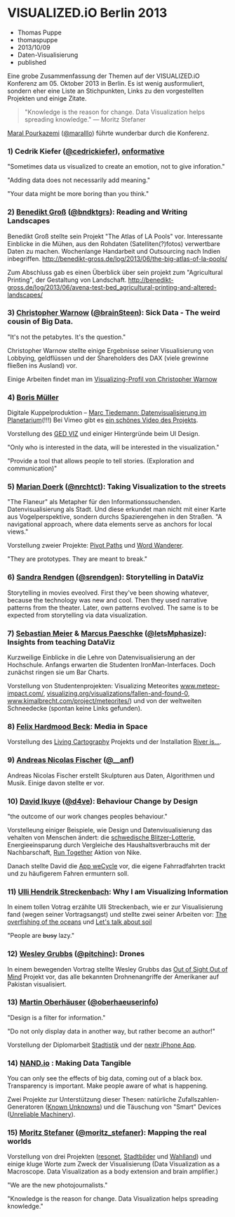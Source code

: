 # VISUALIZED.iO Berlin 2013
- Thomas Puppe
- thomaspuppe
- 2013/10/09
- Daten-Visualisierung
- published

Eine grobe Zusammenfassung der Themen auf der VISUALIZED.iO Konferenz am 05. Oktober 2013 in Berlin. Es ist wenig ausformuliert, sondern eher eine Liste an Stichpunkten, Links zu den vorgestellten Projekten und einige Zitate.

<blockquote>"Knowledge is the reason for change. Data Visualization helps spreading knowledge." &mdash; Moritz Stefaner</blockquote>

<p><a href="http://this-is-maral.com/">Maral Pourkazemi</a> (<a href="https://twitter.com/maralllo">@maralllo</a>) führte wunderbar durch die Konferenz.</p>

<h3>1) Cedrik Kiefer (<a href="https://twitter.com/CedricKiefer">@cedrickiefer</a>), <a href="http://www.onformative.com/">onformative</a></h3>
<p>"Sometimes data us visualized to create an emotion, not to give inforation."</p>
<p>"Adding data does not necessarily add meaning."</p>
<p>"Your data might be more boring than you think."</p>


<h3>2) <a href="http://benedikt-gross.de/">Benedikt Groß</a> (<a href="https://twitter.com/bndktgrs">@bndktgrs</a>): Reading and Writing Landscapes</h3>
<p>Benedikt Groß stellte sein Projekt "The Atlas of LA Pools" vor. Interessante Einblicke in die Mühen, aus den Rohdaten (Satelliten(?)fotos) verwertbare Daten zu machen. Wochenlange Handarbeit und Outsourcing nach Indien inbegriffen. <a href="http://benedikt-gross.de/log/2013/06/the-big-atlas-of-la-pools/">http://benedikt-gross.de/log/2013/06/the-big-atlas-of-la-pools/</a></p>
<p>Zum Abschluss gab es einen Überblick über sein projekt zum "Agricultural Printing", der Gestaltung von Landschaft. <a href="http://benedikt-gross.de/log/2013/06/avena-test-bed_agricultural-printing-and-altered-landscapes/">http://benedikt-gross.de/log/2013/06/avena-test-bed_agricultural-printing-and-altered-landscapes/</a></p>

<h3>3) <a href="http://christopherwarnow.com/">Christopher Warnow</a> (<a href="https://twitter.com/brainSteen">@brainSteen</a>): Sick Data - The weird cousin of Big Data.</h3>
<p>"It's not the petabytes. It's the question."</p>
<p>Christopher Warnow stellte einige Ergebnisse seiner Visualisierung von Lobbying, geldflüssen und der Shareholders des DAX (viele grewinne fließen ins Ausland) vor.</p>
<p>Einige Arbeiten findet man im <a href="visualizing.org/users/christopherwarnow">Visualizing-Profil von Christopher Warnow</a></p>

<h3>4) <a href="http://www.esono.com/">Boris Müller</a></h3>
<p>Digitale Kuppelproduktion – <a href="http://www.marc-tiedemann.de/2013/05/fulldome-facebook-visualization/">Marc Tiedemann: Datenvisualisierung im Planetarium</a>(!!!) Bei Vimeo gibt es <a href="http://vimeo.com/73371511">ein schönes Video des Projekts</a>.</p>
<p>Vorstellung des <a href="http://viz.ged-project.de/">GED VIZ</a> und einiger Hintergründe beim UI Design.</p>
<p>"Only who is interested in the data, will be interested in the visualization."</p>
<p>"Provide a tool that allows people to tell stories. (Exploration and communication)"</p>

<h3>5) <a href="http://mariandoerk.de/">Marian Doerk</a> (<a href="https://twitter.com/nrchtct">@nrchtct</a>): Taking Visualization to the streets</h3>
<p>"The Flaneur" als Metapher für den Informationssuchenden. Datenvisualisierung als Stadt. Und diese erkundet man nicht mit einer Karte aus Vogelperspektive, sondern durchs Spazierengehen in den Straßen. "A navigational approach, where data elements serve as anchors for local views."</p>
<p>Vorstellung zweier Projekte: <a href="http://mariandoerk.de/pivotpaths/">Pivot Paths</a> und <a href="http://www.wordwanderer.org/">Word Wanderer</a>.</p>
<p>"They are prototypes. They are meant to break."</p>

<h3>6) <a href="http://sandrarendgen.wordpress.com/">Sandra Rendgen</a> (<a href="https://twitter.com/srendgen">@srendgen</a>): Storytelling in DataViz</h3>
<p>Storytelling in movies eveolved. First they've been showing whatever, because the technology was new and cool. Then they used narrative patterns from the theater. Later, own patterns evolved. The same is to be expected from storytelling via data visualization.</p>

<h3>7) <a href="http://sebastianmeier.eu/">Sebastian Meier</a> &amp; <a href="http://mphasize.de/">Marcus Paeschke</a> (<a href="https://twitter.com/letsMphasize">@letsMphasize</a>): Insights from teaching DataViz</h3>
<p>Kurzweilige Einblicke in die Lehre von Datenvisualisierung an der Hochschule. Anfangs erwarten die Studenten IronMan-Interfaces. Doch zunächst ringen sie um Bar Charts.</p>
<p>Vorstellung von Studentenprojekten: Visualizing Meteorites <a href="http://www.meteor-impact.com/">www.meteor-impact.com/</a>, <a href="http://visualizing.org/visualizations/fallen-and-found-0">visualizing.org/visualizations/fallen-and-found-0</a>, <a href="http://www.kimalbrecht.com/project/meteorites/">www.kimalbrecht.com/project/meteorites/</a>) und von der weltweiten Schneedecke (spontan keine Links gefunden).</p>

<h3>8) <a href="http://www.felix-beck.de/">Felix Hardmood Beck</a>: Media in Space</h3>
<p>Vorstellung des <a href="http://www.felix-beck.de/?/media/living-cartography/">Living Cartography</a> Projekts und der Installation <a href="http://www.artcom.de/projekte/projekt/detail/river-is/">River is...</a>.</p>

<h3>9) <a href="http://anf.nu/">Andreas Nicolas Fischer</a> (<a href="https://twitter.com/__anf">@__anf</a>)</h3>
<p>Andreas Nicolas Fischer erstellt Skulpturen aus Daten, Algorithmen und Musik. Einige davon stellte er vor.</p>


<h3>10) <a href="http://ikuye.com/">David Ikuye</a> (<a href="https://twitter.com/d4ve">@d4ve</a>): Behaviour Change by Design</h3>
<p>"the outcome of our work changes peoples behaviour."</p>
<p>Vorstelleung einiger Beispiele, wie Design und Datenvisualisierung das vehalten von Menschen ändert: die <a href="http://www.thefuntheory.com/speed-camera-lottery-0">schwedische Blitzer-Lotterie</a>, Energieeinsparung durch Vergleiche des Haushaltsverbrauchs mit der Nachbarschaft, <a href="http://runtogether.jp/">Run Together</a> Aktion von Nike.</p>
<p>Danach stellte David die <a href="http://wecycle.cc/">App weCycle</a> vor, die eigene Fahrradfahrten trackt und zu häufigerem Fahren ermuntern soll.</p>

<h3>11) <a href="http://www.uhsless.de/">Ulli Hendrik Streckenbach</a>: Why I am Visualizing Information</h3>
<p>In einem tollen Votrag erzählte Ulli Streckenbach, wie er zur Visualisierung fand (wegen seiner Vortragsangst) und stellte zwei seiner Arbeiten vor: <a href="http://www.uhsless.de/?p=25">The overfishing of the oceans</a> und <a href="http://www.uhsless.de/?p=963">Let's talk about soil</a></p>
<p>"People are <strike>busy</strike> lazy."</p>

<h3>12) <a href="http://www.pitchinteractive.com/">Wesley Grubbs</a> (<a href="https://twitter.com/pitchinc">@pitchinc</a>): Drones</h3>
<p>In einem bewegenden Vortrag stellte Wesley Grubbs das <a href="http://drones.pitchinteractive.com/">Out of Sight Out of Mind</a> Projekt vor, das alle bekannten Drohnenangriffe der Amerikaner auf Pakistan visualisiert.</p>

<h3>13) <a href="http://www.oberhaeuser.info/">Martin Oberhäuser</a> (<a href="https://twitter.com/oberhaeuserinfo">@oberhaeuserinfo</a>)</h3>
<p>"Design is a filter for information."</p>
<p>"Do not only display data in another way, but rather become an author!"</p>
<p>Vorstellung der Diplomarbeit <a href="http://www.oberhaeuser.info/Stadtistik-City-Statistics">Stadtistik</a> und der <a href="http://www.nextr.info/">nextr iPhone App</a>.</p>


<h3>14) <a href="http://www.nand.io/">NAND.io</a> : Making Data Tangible</h3>
<p>You can only see the effects of big data, coming out of a black box. Transparency is important. Make people aware of what is happening.</p>
<p>Zwei Projekte zur Unterstützung dieser Thesen: natürliche Zufallszahlen-Generatoren (<a href="http://v2.nl/archive/works/the-known-unknowns">Known Unknowns</a>) und die Täuschung von "Smart" Devices (<a href="http://www.nand.io/awareness/unreliable-machinery">Unreliable Machinery</a>).</p>


<h3>15) <a href="http://moritz.stefaner.eu/">Moritz Stefaner</a> (<a href="https://twitter.com/moritz_stefaner">@moritz_stefaner</a>): Mapping the real worlds</h3>
<p>Vorstellung von drei Projekten (<a href="http://moritz.stefaner.eu/projects/resonet/info.html">resonet</a>, <a href="http://stadt-bilder.com/">Stadtbilder</a> und <a href="http://www.zeit.de/politik/deutschland/wahlland">Wahlland</a>) und einige kluge Worte zum Zweck der Visualisierung (Data Visualization as a Macroscope. Data Visualization as a body extension and brain amplifier.)</p>
<p>"We are the new photojournalists."</p>


<p>"Knowledge is the reason for change. Data Visualization helps spreading knowledge."</p>